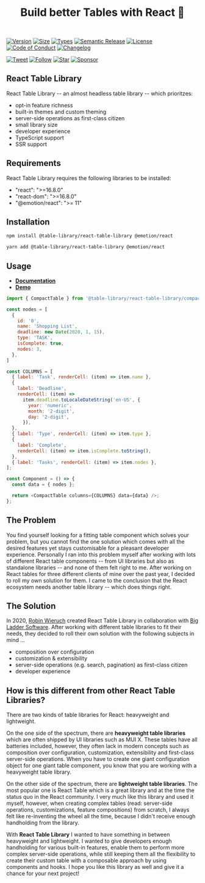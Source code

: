 <h1 align="center">Build better Tables with React&nbsp;🍱</h1>

<br>

[![Version][version-badge]][package]
[![Size][size-badge]][size]
[![Types][type-badge]][package]
[![Semantic Release][semantic-release-badge]][semantic-release]
[![License][license-badge]][license]
[![Code of Conduct][coc-badge]][coc]
[![Changelog][changelog-badge]][changelog]

[![Tweet][twitter-badge]][twitter]
[![Follow][twitter-follow-badge]][twitter-follow]
[![Star][github-star-badge]][github-star]
[![Sponsor][github-sponsor-badge]][github-sponsor]

## React Table Library

React Table Library -- an almost headless table library -- which prioritzes:

- opt-in feature richness
- built-in themes and custom theming
- server-side operations as first-class citizen
- small library size
- developer experience
- TypeScript support
- SSR support

## Requirements

React Table Library requires the following libraries to be installed:

- "react": ">=16.8.0"
- "react-dom": ">=16.8.0"
- "@emotion/react": ">= 11"

## Installation

```sh
npm install @table-library/react-table-library @emotion/react
```

```sh
yarn add @table-library/react-table-library @emotion/react
```

## Usage

* **[Documentation](https://react-table-library.com/)**
* **[Demo](https://react-tables.com/)**

```javascript
import { CompactTable } from '@table-library/react-table-library/compact';

const nodes = [
  {
    id: '0',
    name: 'Shopping List',
    deadline: new Date(2020, 1, 15),
    type: 'TASK',
    isComplete: true,
    nodes: 3,
  },
]

const COLUMNS = [
  { label: 'Task', renderCell: (item) => item.name },
  {
    label: 'Deadline',
    renderCell: (item) =>
      item.deadline.toLocaleDateString('en-US', {
        year: 'numeric',
        month: '2-digit',
        day: '2-digit',
      }),
  },
  { label: 'Type', renderCell: (item) => item.type },
  {
    label: 'Complete',
    renderCell: (item) => item.isComplete.toString(),
  },
  { label: 'Tasks', renderCell: (item) => item.nodes },
];

const Component = () => {
  const data = { nodes };

  return <CompactTable columns={COLUMNS} data={data} />;
};
```

## The Problem

You find yourself looking for a fitting table component which solves your problem, but you cannot find the one solution which comes with all the desired features yet stays customisable for a pleasant developer experience. Personally I ran into this problem myself after working with lots of different React table components -- from UI libraries but also as standalone libraries -- and none of them felt right to me. After working on React tables for three different clients of mine over the past year, I decided to roll my own solution for them. I came to the conclusion that the React ecosystem needs another table library -- which does things right.

## The Solution

In 2020, [Robin Wieruch](https://www.robinwieruch.de) created React Table Library in collaboration with [Big Ladder Software](https://bigladdersoftware.com/). After working with different table libraries to fit their needs, they decided to roll their own solution with the following subjects in mind ...

- composition over configuration
- customization & extensibility
- server-side operations (e.g. search, pagination) as first-class citizen
- developer experience

[version-badge]: https://img.shields.io/npm/v/@table-library/react-table-library
[package]: https://www.npmjs.com/package/@table-library/react-table-library
[type-badge]: https://img.shields.io/npm/types/@table-library/react-table-library
[license-badge]: https://img.shields.io/npm/l/@table-library/react-table-library.svg
[license]: https://github.com/table-library/react-table-library/blob/master/LICENSE
[semantic-release-badge]: https://img.shields.io/badge/%F0%9F%9A%80-semantic--release-blueviolet
[semantic-release]: https://github.com/table-library/react-table-library/releases
[github-star-badge]: https://img.shields.io/github/stars/table-library/react-table-library?style=social
[github-star]: https://github.com/table-library/react-table-library/stargazers
[coc-badge]: https://img.shields.io/badge/code%20of-conduct-ff69b4.svg
[coc]: https://github.com/table-library/react-table-library/blob/master/CODE_OF_CONDUCT.md
[changelog-badge]: https://img.shields.io/badge/Change-Log-blue
[changelog]: https://github.com/table-library/react-table-library/blob/master/CHANGELOG.md
[twitter]: https://twitter.com/intent/tweet?text=Check%20out%20react-table-library%20by%20%40rwieruch%20https%3A%2F%2Fgithub.com%2Ftable-library%2Freact-table-library%20%F0%9F%91%8D
[twitter-badge]: https://img.shields.io/twitter/url/https/github.com/table-library/react-table-library.svg?style=social
[twitter-follow]: https://twitter.com/rwieruch
[twitter-follow-badge]: https://img.shields.io/twitter/follow/rwieruch?style=social
[size-badge]: https://badgen.net/bundlephobia/minzip/@table-library/react-table-library@latest
[size]: https://bundlephobia.com/package/@table-library/react-table-library
[github-sponsor-badge]: https://img.shields.io/static/v1?label=Sponsor&message=%E2%9D%A4&logo=GitHub&link=https://github.com/sponsors/rwieruch
[github-sponsor]: https://github.com/sponsors/rwieruch

## How is this different from other React Table Libraries?

There are two kinds of table libraries for React: heavyweight and lightweight.

On the one side of the spectrum, there are **heavyweight table libraries** which are often shipped by UI libraries such as MUI X. These tables have all batteries included, however, they often lack in modern concepts such as composition over configuration, customization, extensibility and first-class server-side operations. When you have to create one giant configuration object for one giant table component, you know that you are working with a heavyweight table library.

On the other side of the spectrum, there are **lightweight table libraries**. The most popular one is React Table which is a great library and at the time the status quo in the React community. I very much like this library and used it myself, however, when creating complex tables (read: server-side operations, customizations, feature compositions) from scratch, I always felt like re-inventing the wheel all the time, because I didn't receive enough handholding from the library.

With **React Table Library** I wanted to have something in between heavyweight and lightweight. I wanted to give developers enough handholding for various built-in features, enable them to perform more complex server-side operations, while still keeping them all the flexibility to create their custom table with a composable approach by using components and hooks. I hope you like this library as well and give it a chance for your next project!
